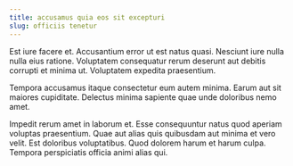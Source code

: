 ```yaml
---
title: accusamus quia eos sit excepturi
slug: officiis tenetur
---
```


Est iure facere et. Accusantium error ut est natus quasi. Nesciunt iure nulla nulla eius ratione. Voluptatem consequatur rerum deserunt aut debitis corrupti et minima ut. Voluptatem expedita praesentium.

Tempora accusamus itaque consectetur eum autem minima. Earum aut sit maiores cupiditate. Delectus minima sapiente quae unde doloribus nemo amet.

Impedit rerum amet in laborum et. Esse consequuntur natus quod aperiam voluptas praesentium. Quae aut alias quis quibusdam aut minima et vero velit. Est doloribus voluptatibus. Quod dolorem harum et harum culpa. Tempora perspiciatis officia animi alias qui.
